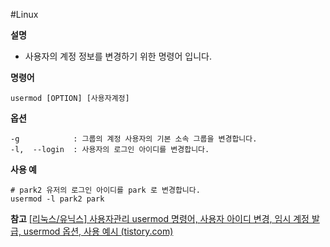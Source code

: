 #Linux 

**설명**
- 사용자의 계정 정보를 변경하기 위한 명령어 입니다.


**명령어**
```shell
usermod [OPTION] [사용자계정]
```

**옵션**
```shell
-g            : 그룹의 계정 사용자의 기본 소속 그룹을 변경합니다.
-l,  --login  : 사용자의 로그인 아이디를 변경합니다.
```

**사용 예**
```shell
# park2 유저의 로그인 아이디를 park 로 변경합니다.
usermod -l park2 park
```

**참고**
[[리눅스/유닉스] 사용자관리 usermod 명령어, 사용자 아이디 변경, 임시 계정 발급, usermod 옵션, 사용 예시 (tistory.com)](https://jhnyang.tistory.com/259)

